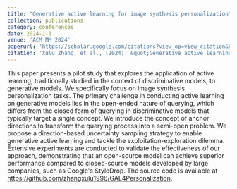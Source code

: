 ```yaml
---
title: "Generative active learning for image synthesis personalization"
collection: publications
category: conferences
date: 2024-1-1
venue: 'ACM MM 2024'
paperurl: 'https://scholar.google.com/citations?view_op=view_citation&hl=en&user=4UqJoGMAAAAJ&citation_for_view=4UqJoGMAAAAJ:2osOgNQ5qMEC'
citation: 'Xulu Zhang, et al., (2024). &quot;Generative active learning for image synthesis personalization.&quot; <i>ACM MM 2024</i>.'
---
```


This paper presents a pilot study that explores the application of active learning, traditionally studied in the context of discriminative models, to generative models. We specifically focus on image synthesis personalization tasks. The primary challenge in conducting active learning on generative models lies in the open-ended nature of querying, which differs from the closed form of querying in discriminative models that typically target a single concept. We introduce the concept of anchor directions to transform the querying process into a semi-open problem. We propose a direction-based uncertainty sampling strategy to enable generative active learning and tackle the exploitation-exploration dilemma. Extensive experiments are conducted to validate the effectiveness of our approach, demonstrating that an open-source model can achieve superior performance compared to closed-source models developed by large companies, such as Google's StyleDrop. The source code is available at https://github.com/zhangxulu1996/GAL4Personalization.
